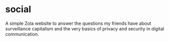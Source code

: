 # social
A simple Zola website to answer the questions my friends have about surveillance capitalism and the very basics of privacy and security in digital communication.
